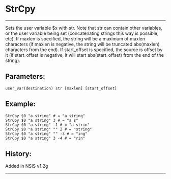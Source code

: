 # StrCpy

---

Sets the user variable $x with str. Note that str can contain other variables, or the user variable being set (concatenating strings this way is possible, etc). If maxlen is specified, the string will be a maximum of maxlen characters (if maxlen is negative, the string will be truncated abs(maxlen) characters from the end). If start\_offset is specified, the source is offset by it (if start\_offset is negative, it will start abs(start_offset) from the end of the string).

## Parameters:

    user_var(destination) str [maxlen] [start_offset]

## Example:

	StrCpy $0 "a string" # = "a string"
	StrCpy $0 "a string" 3 # = "a s"
	StrCpy $0 "a string" -1 # = "a strin"
	StrCpy $0 "a string" "" 2 # = "string"
	StrCpy $0 "a string" "" -3 # = "ing"
	StrCpy $0 "a string" 3 -4 # = "rin"

## History:

Added in NSIS v1.2g

---

